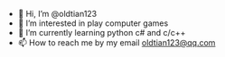 - 👋 Hi, I’m @oldtian123
- 👀 I’m interested in play computer games 
- 🌱 I’m currently learning python c# and c/c++
- 📫 How to reach me by my email oldtian123@qq.com

<!---
oldtian123/oldtian123 is a ✨ special ✨ repository because its `README.md` (this file) appears on your GitHub profile.
You can click the Preview link to take a look at your changes.
--->

